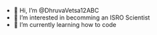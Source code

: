 - 👋 Hi, I’m @DhruvaVetsa12ABC
- 👀 I’m interested in becomming an ISRO Scientist
- 🌱 I’m currently learning how to code
